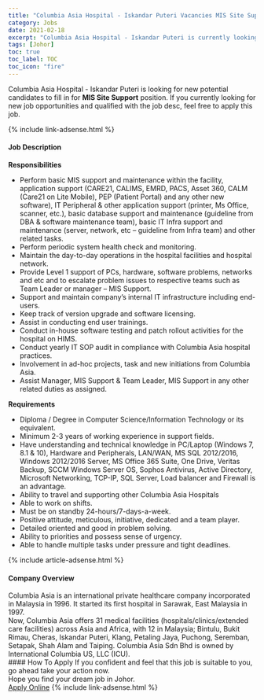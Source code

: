 ```yaml
---
title: "Columbia Asia Hospital - Iskandar Puteri Vacancies MIS Site Support" 
category: Jobs 
date: 2021-02-18 
excerpt: "Columbia Asia Hospital - Iskandar Puteri is currently looking for suitable person to fill in the MIS Site Support which based in Johor" 
tags: [Johor] 
toc: true 
toc_label: TOC 
toc_icon: "fire" 
--- 
```


<p>Columbia Asia Hospital - Iskandar Puteri is looking for new potential candidates to fill in for <b>MIS Site Support</b> position. If you currently looking for new job opportunities and qualified with the job desc, feel free to apply this job.
</p>{% include link-adsense.html %} 
<div><div><h4>Job Description</h4></div><div><div><span><div><div><strong>Responsibilities</strong></div><ul><li>Perform basic MIS support and maintenance within the facility, application support (CARE21, CALIMS, EMRD, PACS, Asset 360, CALM (Care21 on Lite Mobile), PEP (Patient Portal) and any other new software), IT Peripheral &amp; other application support (printer, Ms Office, scanner, etc.), basic database support and maintenance (guideline from DBA &amp; software maintenance team), basic IT Infra support and maintenance (server, network, etc &#8211; guideline from Infra team) and other related tasks.</li><li>Perform periodic system health check and monitoring.</li><li>Maintain the day-to-day operations in the hospital facilities and hospital network.</li><li>Provide Level 1 support of PCs, hardware, software problems, networks and etc and to escalate problem issues to respective teams such as Team Leader or manager &#8211; MIS Support.</li><li>Support and maintain company&#8217;s internal IT infrastructure including end-users.</li><li>Keep track of version upgrade and software licensing.</li><li>Assist in conducting end user trainings.</li><li>Conduct in-house software testing and patch rollout activities for the hospital on HIMS.</li><li>Conduct yearly IT SOP audit in compliance with Columbia Asia hospital practices.</li><li>Involvement in ad-hoc projects, task and new initiations from Columbia Asia.</li><li>Assist Manager, MIS Support &amp; Team Leader, MIS Support in any other related duties as assigned.</li></ul><div><strong>Requirements</strong></div><ul><li>Diploma / Degree in Computer Science/Information Technology or its equivalent.</li><li>Minimum 2-3 years of working experience in support fields.</li><li>Have understanding and technical knowledge in PC/Laptop (Windows 7, 8.1 &amp; 10), Hardware and Peripherals, LAN/WAN, MS SQL 2012/2016, Windows 2012/2016 Server, MS Office 365 Suite, One Drive, Veritas Backup, SCCM Windows Server OS, Sophos Antivirus, Active Directory, Microsoft Networking, TCP-IP, SQL Server, Load balancer and Firewall is an advantage.</li><li>Ability to travel and supporting other Columbia Asia Hospitals</li><li>Able to work on shifts.</li><li>Must be on standby 24-hours/7-days-a-week.</li><li>Positive attitude, meticulous, initiative, dedicated and a team player.</li><li>Detailed oriented and good in problem solving.</li><li>Ability to priorities and possess sense of urgency.</li><li>Able to handle multiple tasks under pressure and tight deadlines.</li></ul></div></span></div></div></div> 
{% include article-adsense.html %} 
<div><div><h4>Company Overview</h4></div><div><div><span><div><div>
<div>
		Columbia Asia is an international private healthcare company incorporated in Malaysia in 1996. It started its first hospital in Sarawak, East Malaysia in 1997.<br>
		Now, Columbia Asia offers 31 medical facilities (hospitals/clinics/extended care facilities) across Asia and Africa, with 12 in Malaysia; Bintulu, Bukit Rimau, Cheras, Iskandar Puteri, Klang, Petaling Jaya, Puchong, Seremban, Setapak, Shah Alam and Taiping. Columbia Asia Sdn Bhd is owned by International Columbia US, LLC (ICU).</div>
</div></div></span></div></div></div> 
#### How To Apply 
If you confident and feel that this job is suitable to you, go ahead take your action now. <br/> 
Hope you find your dream job in Johor. <br/> 
<a href="https://www.jobstreet.com.my/en/job/mis-site-support-4485197?jobId=jobstreet-my-job-4485197&" class="btn btn--info" target="_blank" rel="nofollow noopenner">Apply Online</a> 
{% include link-adsense.html %} 